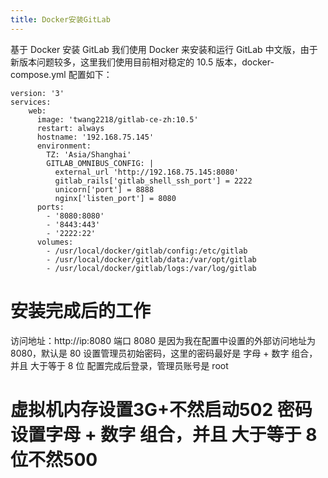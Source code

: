 ```yaml
---
title: Docker安装GitLab
---
```

基于 Docker 安装 GitLab
我们使用 Docker 来安装和运行 GitLab 中文版，由于新版本问题较多，这里我们使用目前相对稳定的 10.5 版本，docker-compose.yml 配置如下：
```
version: '3'
services:
    web:
      image: 'twang2218/gitlab-ce-zh:10.5'
      restart: always
      hostname: '192.168.75.145'
      environment:
        TZ: 'Asia/Shanghai'
        GITLAB_OMNIBUS_CONFIG: |
          external_url 'http://192.168.75.145:8080'
          gitlab_rails['gitlab_shell_ssh_port'] = 2222
          unicorn['port'] = 8888
          nginx['listen_port'] = 8080
      ports:
        - '8080:8080'
        - '8443:443'
        - '2222:22'
      volumes:
        - /usr/local/docker/gitlab/config:/etc/gitlab
        - /usr/local/docker/gitlab/data:/var/opt/gitlab
        - /usr/local/docker/gitlab/logs:/var/log/gitlab
 ```
# 安装完成后的工作
访问地址：http://ip:8080
端口 8080 是因为我在配置中设置的外部访问地址为 8080，默认是 80
设置管理员初始密码，这里的密码最好是 字母 + 数字 组合，并且 大于等于 8 位
配置完成后登录，管理员账号是 root
# 虚拟机内存设置3G+不然启动502 密码设置字母 + 数字 组合，并且 大于等于 8 位不然500
